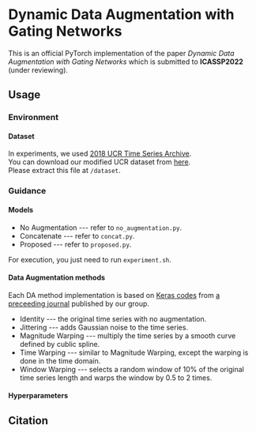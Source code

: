 # Dynamic Data Augmentation with Gating Networks
This is an official PyTorch implementation of the paper *Dynamic Data Augmentation with Gating Networks* which is submitted to **ICASSP2022** (under reviewing).  

## Usage

### Environment

#### Dataset
In experiments, we used [2018 UCR Time Series Archive](https://www.cs.ucr.edu/~eamonn/time_series_data_2018/).  
You can download our modified UCR dataset from [here](https://drive.google.com/file/d/1w1--ckigeF-PPzbwa7_6ghJdPqo7P3_P/view?usp=sharing).  
Please extract this file at ```/dataset```.  

### Guidance

#### Models
* No Augmentation --- refer to ```no_augmentation.py```.  
* Concatenate --- refer to ```concat.py```.  
* Proposed --- refer to ```proposed.py```.  

For execution, you just need to run ```experiment.sh```.  

#### Data Augmentation methods
Each DA method implementation is based on [Keras codes](https://github.com/uchidalab/time_series_augmentation) from [a preceeding journal](https://journals.plos.org/plosone/article?id=10.1371/journal.pone.0254841) published by our group.
* Identity --- the original time series with no augmentation.  
* Jittering --- adds Gaussian noise to the time series.  
* Magnitude Warping --- multiply the time series by a smooth curve defined by cublic spline.  
* Time Warping --- similar to Magnitude Warping, except the warping is done in the time domain.  
* Window Warping --- selects a random window of 10% of the original time series length and warps the window by 0.5 to 2 times.  

#### Hyperparameters

## Citation
